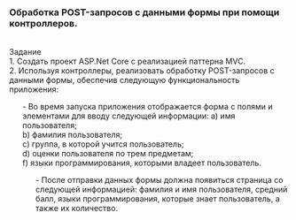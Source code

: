 <h3>Обработка POST-запросов с данными формы при помощи контроллеров.</h3><br>
Задание<br>
1. Создать проект ASP.Net Core с реализацией паттерна MVC.<br>
2. Используя контроллеры, реализовать обработку POST-запросов с данными формы, обеспечив следующую функциональность приложения:
<ol>- Во время запуска приложения отображается форма с полями и элементами для вводу следующей информации:  
a) имя пользователя;<br>
b) фамилия пользователя;<br>
c) группа, в которой учится пользователь;<br>
d) оценки пользователя по трем предметам;<br>
f) языки программирования, которыми владеет пользователь.<br>
<ol>- После отправки данных формы должна появиться страница со следующей информацией: фамилия и имя пользователя, средний балл, языки программирования, которые знает пользователь, а также их количество.</ol>

